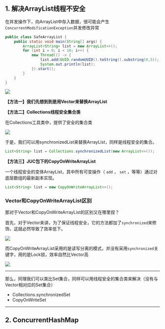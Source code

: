 ## 1. 解决ArrayList线程不安全

在并发操作下，向ArrayList中存入数据，很可能会产生`ConcurrentModificationException`并发修改异常

```java
public class SafeArrayList {
    public static void main(String[] args) {
        ArrayList<String> list = new ArrayList<>();
        for (int i = 0; i < 10; i++) {
            new Thread(() -> {
                list.add(UUID.randomUUID().toString().substring(0,5));
                System.out.println(list);
            }).start();
        }
    }
}
```

![](https://iqqcode-blog.oss-cn-beijing.aliyuncs.com/img/20200606164555.png)

**【方法一】我们先想到到是用Vector来替换ArrayList**

**【方法二】Collections线程安全集合类**

在Collections工具类中，提供了安全的集合类

![](https://iqqcode-blog.oss-cn-beijing.aliyuncs.com/img/20200606164839.png)

于是，我们可以用synchronizedList来替换ArrayList，同样是线程安全的集合。

```java
List<String> list = Collections.synchronizedList(new ArrayList<>());
```

**【方法三】JUC包下的CopyOnWriteArrayList**

一个线程安全的变体ArrayList，其中所有可变操作（  `add` ， `set` ，等等）通过对底层数组的最新副本实现。 

```java
List<String> list = new CopyOnWriteArrayList<>();
```

### Vector和CopyOnWriteArrayList区别

那对于Vector和CopyOnWriteArrayList的区别又在哪里捏？

首先，对于Vector来讲，为了保证线程安全，它的方法都加了`synchronized`来修饰，这就必然导致了效率低下。

![](https://iqqcode-blog.oss-cn-beijing.aliyuncs.com/img/20200606170812.png)

而CopyOnWriteArrayList采用的是读写分离的模式，并没有采用`synchronized`关键字，用的是Lock锁，效率自然比Vector高

![](https://iqqcode-blog.oss-cn-beijing.aliyuncs.com/img/20200606172625.png)

 

------------------

那么，同理我们可以类比Set集合，同样可以用线程安全的集合类来解决（没有与Vector相对应的Set集合）

- Collections.synchronizedSet
- CopyOnWriteSet



--------------------

## 2. ConcurrentHashMap

